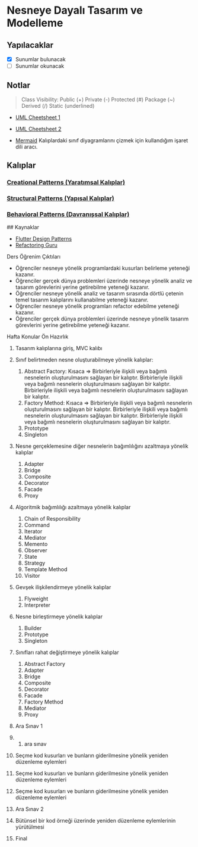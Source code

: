# Nesneye Dayalı Tasarım ve Modelleme

## Yapılacaklar

- [x] Sunumlar bulunacak
- [ ] Sunumlar okunacak

## Notlar

> Class Visibility: Public (+) Private (-) Protected (#) Package (~) Derived (/) Static (underlined)

- [UML Cheetsheet 1](https://loufranco.com/wp-content/uploads/2023/05/uml-cheatsheet-2.0.pdf)

- [UML Cheetsheet 2](https://khalilstemmler.com/articles/uml-cheatsheet/)

- [Mermaid](https://mermaid.js.org/syntax/classDiagram.html) Kalıplardaki sınıf diyagramlarını çizmek için kullandığım işaret dili aracı.

## Kalıplar

### [Creational Patterns (Yaratımsal Kalıplar)](creational_patterns.md)

### [Structural Patterns (Yapısal Kalıplar)](structural_patterns.md)

### [Behavioral Patterns (Davranışsal Kalıplar)](behavioral_patterns.md)

## Kaynaklar

- [Flutter Design Patterns](https://flutterdesignpatterns.com/)
- [Refactoring Guru](https://refactoring.guru/)

Ders Öğrenim Çıktıları

- Öğrenciler nesneye yönelik programlardaki kusurları belirleme yeteneği kazanır.
- Öğrenciler gerçek dünya problemleri üzerinde nesneye yönelik analiz ve tasarım görevlerini yerine getirebilme yeteneği kazanır.
- Öğrenciler nesneye yönelik analiz ve tasarım sırasında dörtlü çetenin temel tasarım kalıplarını kullanabilme yeteneği kazanır.
- Öğrenciler nesneye yönelik programları refactor edebilme yeteneği kazanır.
- Öğrenciler gerçek dünya problemleri üzerinde nesneye yönelik tasarım görevlerini yerine getirebilme yeteneği kazanır.

Hafta Konular Ön Hazırlık

1. Tasarım kalıplarına giriş, MVC kalıbı
2. Sınıf belirtmeden nesne oluşturabilmeye yönelik kalıplar:
   1. Abstract Factory: Kısaca => Birbirleriyle ilişkili veya bağımlı nesnelerin oluşturulmasını sağlayan bir kalıptır. Birbirleriyle ilişkili veya bağımlı nesnelerin oluşturulmasını sağlayan bir kalıptır. Birbirleriyle ilişkili veya bağımlı nesnelerin oluşturulmasını sağlayan bir kalıptır.
   2. Factory Method: Kısaca => Birbirleriyle ilişkili veya bağımlı nesnelerin oluşturulmasını sağlayan bir kalıptır. Birbirleriyle ilişkili veya bağımlı nesnelerin oluşturulmasını sağlayan bir kalıptır. Birbirleriyle ilişkili veya bağımlı nesnelerin oluşturulmasını sağlayan bir kalıptır.
   3. Prototype
   4. Singleton
3. Nesne gerçeklemesine diğer nesnelerin bağımlılığını azaltmaya yönelik kalıplar
   1. Adapter
   2. Bridge
   3. Composite
   4. Decorator
   5. Facade
   6. Proxy
4. Algoritmik bağımlılığı azaltmaya yönelik kalıplar
   1. Chain of Responsibility
   2. Command
   3. Iterator
   4. Mediator
   5. Memento
   6. Observer
   7. State
   8. Strategy
   9. Template Method
   10. Visitor
5. Gevşek ilişkilendirmeye yönelik kalıplar
   1. Flyweight
   2. Interpreter
6. Nesne birleştirmeye yönelik kalıplar
   1. Builder
   2. Prototype
   3. Singleton
7. Sınıfları rahat değiştirmeye yönelik kalıplar
   1. Abstract Factory
   2. Adapter
   3. Bridge
   4. Composite
   5. Decorator
   6. Facade
   7. Factory Method
   8. Mediator
   9. Proxy
8. Ara Sınav 1
9. 1. ara sınav
10. Seçme kod kusurları ve bunların giderilmesine yönelik yeniden düzenleme eylemleri

11. Seçme kod kusurları ve bunların giderilmesine yönelik yeniden düzenleme eylemleri
12. Seçme kod kusurları ve bunların giderilmesine yönelik yeniden düzenleme eylemleri
13. Ara Sınav 2
14. Bütünsel bir kod örneği üzerinde yeniden düzenleme eylemlerinin yürütülmesi
15. Final
